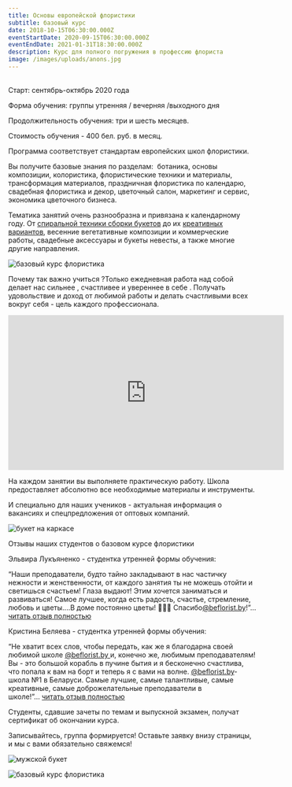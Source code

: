 ```yaml
---
title: Основы европейской флористики
subtitle: базовый курс
date: 2018-10-15T06:30:00.000Z
eventStartDate: 2020-09-15T06:30:00.000Z
eventEndDate: 2021-01-31T18:30:00.000Z
description: Курс для полного погружения в профессию флориста
image: /images/uploads/anons.jpg
---
```

\
Старт: сентябрь-октябрь 2020 года

Форма обучения: группы утренняя / вечерняя /выходного дня

Продолжительность обучения: три и шесть месяцев.

Стоимость обучения - 400 бел. руб. в месяц.

Программа соответствует стандартам европейских школ флористики.

Вы получите базовые знания по разделам:  ботаника, основы композиции, колористика, флористические техники и материалы, трансформация материалов, праздничная флористика по календарю, свадебная флористика и декор, цветочный салон, маркетинг и сервис, экономика цветочного бизнеса.

Тематика занятий очень разнообразна и привязана к календарному году. От [спиральной техники сборки букетов](http://www.beflorist.by/blog/start-novogo-kursa/) до их [креативных вариантов](http://www.beflorist.by/blog/vesennij-buket/), весенние вегетативные композиции и коммерческие работы, свадебные аксессуары и букеты невесты, а также многие другие направления.

![базовый курс флористика](/images/uploads/DSCF2938.jpg)

Почему так важно учиться ?Только ежедневная работа над собой делает нас сильнее , счастливее и увереннее в себе . Получать удовольствие и доход от любимой работы и делать счастливыми всех вокруг себя - цель каждого профессионала.

<iframe width="560" height="315" src="https://www.youtube.com/embed/1iDe2LcKBf4" frameborder="0" allow="autoplay; encrypted-media" allowfullscreen></iframe>

На каждом занятии вы выполняете практическую работу. Школа предоставляет абсолютно все необходимые материалы и инструменты.

И специально для наших учеников - актуальная информация о вакансиях и спецпредложения от оптовых компаний.

![букет на каркасе](/images/uploads/DSCF3301.jpg)

Отзывы наших студентов о базовом курсе флористики 

Эльвира Лукъяненко - студентка утренней формы обучения:

“Наши преподаватели, будто тайно закладывают в нас частичку нежности и женственности, от каждого занятия ты не можешь отойти и светишься счастьем! Глаза выдают! Этим хочется заниматься и развиваться! Самое лучшее, когда есть радость, счастье, стремление, любовь и цветы....В доме постоянно цветы! 🌸🌸🌸 Спасибо[@beflorist.by](https://www.instagram.com/beflorist.by/)!”… [читать отзыв полностью](https://www.instagram.com/p/BeIeN-hHK6c/)

Кристина Беляева - студентка утренней формы обучения:

“Не хватит всех слов, чтобы передать, как же я благодарна своей любимой школе [@beflorist.by ](https://www.instagram.com/beflorist.by/)и, конечно же, любимым преподавателям! Вы - это большой корабль в пучине бытия и я бесконечно счастлива, что попала к вам на борт и теперь я с вами на волне. [@beflorist.by](https://www.instagram.com/beflorist.by/)- школа №1 в Беларуси. Самые лучшие, самые талантливые, самые креативные, самые доброжелательные преподаватели в школе!”… [читать отзыв полностью](https://www.instagram.com/p/BeISolgBaiC/)

Студенты, сдавшие зачеты по темам и выпускной экзамен, получат сертификат об окончании курса.

Записывайтесь, группа формируется! Оставьте заявку внизу страницы, и мы с вами обязательно свяжемся!

![мужской букет](/images/uploads/DSCF1296.jpg)

![базовый курс флористика](/images/uploads/DSCF2545.jpg)
